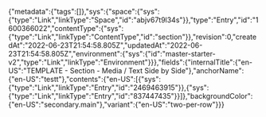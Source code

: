 {"metadata":{"tags":[]},"sys":{"space":{"sys":{"type":"Link","linkType":"Space","id":"abjv67t9l34s"}},"type":"Entry","id":"1600366022","contentType":{"sys":{"type":"Link","linkType":"ContentType","id":"section"}},"revision":0,"createdAt":"2022-06-23T21:54:58.805Z","updatedAt":"2022-06-23T21:54:58.805Z","environment":{"sys":{"id":"master-starter-v2","type":"Link","linkType":"Environment"}}},"fields":{"internalTitle":{"en-US":"TEMPLATE - Section - Media / Text Side by Side"},"anchorName":{"en-US":"testt"},"contents":{"en-US":[{"sys":{"type":"Link","linkType":"Entry","id":"2469463915"}},{"sys":{"type":"Link","linkType":"Entry","id":"837447435"}}]},"backgroundColor":{"en-US":"secondary.main"},"variant":{"en-US":"two-per-row"}}}